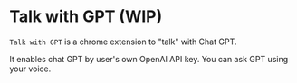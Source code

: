 # Talk with GPT (WIP)

`Talk with GPT` is a chrome extension to "talk" with Chat GPT.

It enables chat GPT by user's own OpenAI API key.
You can ask GPT using your voice.

